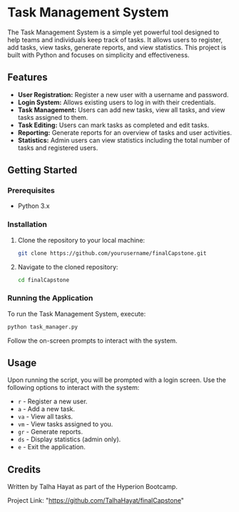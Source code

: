 # Task Management System

The Task Management System is a simple yet powerful tool designed to help teams and individuals keep track of tasks. It allows users to register, add tasks, view tasks, generate reports, and view statistics. This project is built with Python and focuses on simplicity and effectiveness.

## Features

- **User Registration:** Register a new user with a username and password.
- **Login System:** Allows existing users to log in with their credentials.
- **Task Management:** Users can add new tasks, view all tasks, and view tasks assigned to them.
- **Task Editing:** Users can mark tasks as completed and edit tasks.
- **Reporting:** Generate reports for an overview of tasks and user activities.
- **Statistics:** Admin users can view statistics including the total number of tasks and registered users.

## Getting Started

### Prerequisites

- Python 3.x

### Installation

1. Clone the repository to your local machine:
   ```sh
   git clone https://github.com/yourusername/finalCapstone.git
   ```
2. Navigate to the cloned repository:
   ```sh
   cd finalCapstone
   ```

### Running the Application

To run the Task Management System, execute:

```sh
python task_manager.py
```

Follow the on-screen prompts to interact with the system.

## Usage

Upon running the script, you will be prompted with a login screen. Use the following options to interact with the system:

- `r` - Register a new user.
- `a` - Add a new task.
- `va` - View all tasks.
- `vm` - View tasks assigned to you.
- `gr` - Generate reports.
- `ds` - Display statistics (admin only).
- `e` - Exit the application.

## Credits

Written by Talha Hayat as part of the Hyperion Bootcamp.

Project Link: "https://github.com/TalhaHayat/finalCapstone"
